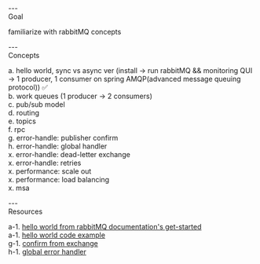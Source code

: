 ---\
Goal


familiarize with rabbitMQ concepts



---\
Concepts


a. hello world, sync vs async ver (install -> run rabbitMQ && monitoring QUI -> 1 producer, 1 consumer on spring AMQP(advanced message queuing protocol)) :white_check_mark:\
b. work queues (1 producer -> 2 consumers)\
c. pub/sub model\
d. routing\
e. topics\
f. rpc\
g. error-handle: publisher confirm\
h. error-handle: global handler\
x. error-handle: dead-letter exchange\
x. error-handle: retries\
x. performance: scale out\
x. performance: load balancing\
x. msa


---\
Resources


a-1. [hello world from rabbitMQ documentation's get-started](https://www.rabbitmq.com/tutorials/tutorial-one-java) \
a-1. [hello world code example](https://github.com/spring-projects/spring-amqp-samples) \
g-1. [confirm from exchange](https://github.dev/spring-projects/spring-amqp-samples) \
h-1. [global error handler](https://github.dev/spring-projects/spring-amqp-samples)
